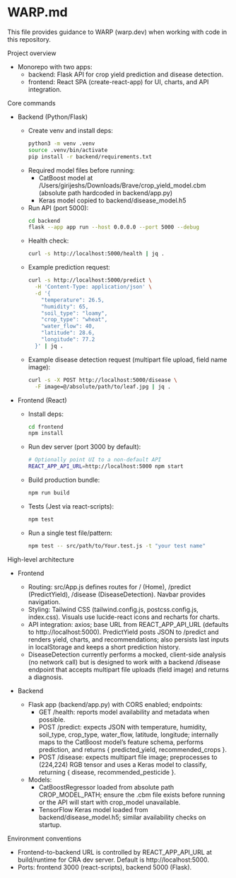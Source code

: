# WARP.md

This file provides guidance to WARP (warp.dev) when working with code in this repository.

Project overview
- Monorepo with two apps:
  - backend: Flask API for crop yield prediction and disease detection.
  - frontend: React SPA (create-react-app) for UI, charts, and API integration.

Core commands
- Backend (Python/Flask)
  - Create venv and install deps:
    ```bash path=null start=null
    python3 -m venv .venv
    source .venv/bin/activate
    pip install -r backend/requirements.txt
    ```
  - Required model files before running:
    - CatBoost model at /Users/girijeshs/Downloads/Brave/crop_yield_model.cbm (absolute path hardcoded in backend/app.py)
    - Keras model copied to backend/disease_model.h5
  - Run API (port 5000):
    ```bash path=null start=null
    cd backend
    flask --app app run --host 0.0.0.0 --port 5000 --debug
    ```
  - Health check:
    ```bash path=null start=null
    curl -s http://localhost:5000/health | jq .
    ```
  - Example prediction request:
    ```bash path=null start=null
    curl -s http://localhost:5000/predict \
      -H 'Content-Type: application/json' \
      -d '{
        "temperature": 26.5,
        "humidity": 65,
        "soil_type": "loamy",
        "crop_type": "wheat",
        "water_flow": 40,
        "latitude": 28.6,
        "longitude": 77.2
      }' | jq .
    ```
  - Example disease detection request (multipart file upload, field name image):
    ```bash path=null start=null
    curl -s -X POST http://localhost:5000/disease \
      -F image=@/absolute/path/to/leaf.jpg | jq .
    ```

- Frontend (React)
  - Install deps:
    ```bash path=null start=null
    cd frontend
    npm install
    ```
  - Run dev server (port 3000 by default):
    ```bash path=null start=null
    # Optionally point UI to a non-default API
    REACT_APP_API_URL=http://localhost:5000 npm start
    ```
  - Build production bundle:
    ```bash path=null start=null
    npm run build
    ```
  - Tests (Jest via react-scripts):
    ```bash path=null start=null
    npm test
    ```
  - Run a single test file/pattern:
    ```bash path=null start=null
    npm test -- src/path/to/Your.test.js -t "your test name"
    ```

High-level architecture
- Frontend
  - Routing: src/App.js defines routes for / (Home), /predict (PredictYield), /disease (DiseaseDetection). Navbar provides navigation.
  - Styling: Tailwind CSS (tailwind.config.js, postcss.config.js, index.css). Visuals use lucide-react icons and recharts for charts.
  - API integration: axios; base URL from REACT_APP_API_URL (defaults to http://localhost:5000). PredictYield posts JSON to /predict and renders yield, charts, and recommendations; also persists last inputs in localStorage and keeps a short prediction history.
  - DiseaseDetection currently performs a mocked, client-side analysis (no network call) but is designed to work with a backend /disease endpoint that accepts multipart file uploads (field image) and returns a diagnosis.

- Backend
  - Flask app (backend/app.py) with CORS enabled; endpoints:
    - GET /health: reports model availability and metadata when possible.
    - POST /predict: expects JSON with temperature, humidity, soil_type, crop_type, water_flow, latitude, longitude; internally maps to the CatBoost model’s feature schema, performs prediction, and returns { predicted_yield, recommended_crops }.
    - POST /disease: expects multipart file image; preprocesses to (224,224) RGB tensor and uses a Keras model to classify, returning { disease, recommended_pesticide }.
  - Models:
    - CatBoostRegressor loaded from absolute path CROP_MODEL_PATH; ensure the .cbm file exists before running or the API will start with crop_model unavailable.
    - TensorFlow Keras model loaded from backend/disease_model.h5; similar availability checks on startup.

Environment conventions
- Frontend-to-backend URL is controlled by REACT_APP_API_URL at build/runtime for CRA dev server. Default is http://localhost:5000.
- Ports: frontend 3000 (react-scripts), backend 5000 (Flask).
